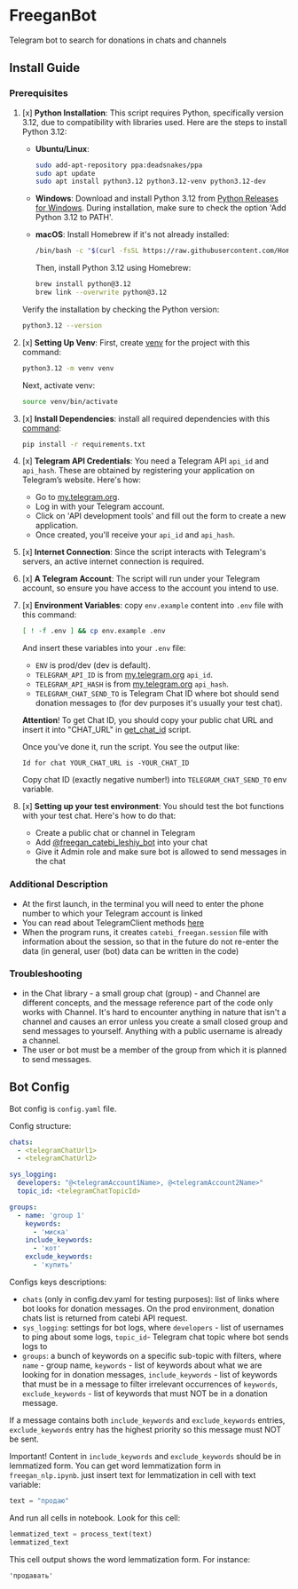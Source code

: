 # FreeganBot

Telegram bot to search for donations in chats and channels

## Install Guide

### Prerequisites

1. [x] **Python Installation**: This script requires Python, specifically version 3.12, due to compatibility with libraries
   used. Here are the steps to install Python 3.12:

    - **Ubuntu/Linux**:
      ```bash
      sudo add-apt-repository ppa:deadsnakes/ppa
      sudo apt update
      sudo apt install python3.12 python3.12-venv python3.12-dev
      ```

    - **Windows**:
      Download and install Python 3.12 from [Python Releases for Windows](https://www.python.org/downloads/windows/). During installation, make sure to check the
      option 'Add Python 3.12 to PATH'.

    - **macOS**:
      Install Homebrew if it's not already installed:
      ```bash
      /bin/bash -c "$(curl -fsSL https://raw.githubusercontent.com/Homebrew/install/HEAD/install.sh)"
      ```
      Then, install Python 3.12 using Homebrew:
      ```bash
      brew install python@3.12
      brew link --overwrite python@3.12
      ```

   Verify the installation by checking the Python version:
   ```bash
   python3.12 --version
   ```
2. [x] **Setting Up Venv**: First, create [venv](https://docs.python.org/3/library/venv.html) for the project with this
   command:
   ```bash
   python3.12 -m venv venv
   ```
   Next, activate venv:
   ```bash
   source venv/bin/activate
   ```
3. [x] **Install Dependencies**: install all required dependencies with
   this [command](https://pip.pypa.io/en/stable/user_guide/):

   ```bash
   pip install -r requirements.txt
   ```
4. [x] **Telegram API Credentials**: You need a Telegram API `api_id` and `api_hash`. These are obtained by registering your
   application on Telegram’s website. Here's how:

    - Go to [my.telegram.org](https://my.telegram.org).
    - Log in with your Telegram account.
    - Click on 'API development tools' and fill out the form to create a new application.
    - Once created, you'll receive your `api_id` and `api_hash`.
5. [x] **Internet Connection**: Since the script interacts with Telegram's servers, an active internet connection is
   required.
6. [x] **A Telegram Account**: The script will run under your Telegram account, so ensure you have access to the account you
   intend to use.
7. [x] **Environment Variables**: copy `env.example` content into `.env` file with this command:
   ```bash
   [ ! -f .env ] && cp env.example .env
   ```
   And insert these variables into your `.env` file:

    - `ENV` is prod/dev (dev is default).
    - `TELEGRAM_API_ID` is from [my.telegram.org](https://my.telegram.org) `api_id`.
    - `TELEGRAM_API_HASH` is from [my.telegram.org](https://my.telegram.org) `api_hash`.
    - `TELEGRAM_CHAT_SEND_TO` is Telegram Chat ID where bot should send donation messages to (for dev purposes it's
      usually your test chat).
   
    **Attention**! To get Chat ID, you should copy your public chat URL and insert it into "CHAT_URL" in [get_chat_id](./utils/get_chat_id.py) script.

    Once you've done it, run the script. You see the output like:

    ```
    Id for chat YOUR_CHAT_URL is -YOUR_CHAT_ID
    ```

    Copy chat ID (exactly negative number!) into `TELEGRAM_CHAT_SEND_TO` env variable.

9. [x] **Setting up your test environment**: You should test the bot functions with your test chat. Here's how to do that:

    - Create a public chat or channel in Telegram
    - Add [@freegan_catebi_leshiy_bot](https://t.me/freegan_catebi_leshiy_bot) into your chat
    - Give it Admin role and make sure bot is allowed to send messages in the chat

### Additional Description

- At the first launch, in the terminal you will need to enter the phone number to which your Telegram account is linked
- You can read about TelegramClient methods [here](https://docs.telethon.dev/en/stable/modules/client.html)
- When the program runs, it creates `catebi_freegan.session` file with information about the session, so that in the
  future do not re-enter the data (in general, user (bot) data can be written in the code)

### Troubleshooting

- in the Chat library - a small group chat (group) - and Channel are different concepts, and the message reference part
  of the code only works with Channel. It's hard to encounter anything in nature that isn't a channel and causes an
  error unless you create a small closed group and send messages to yourself. Anything with a public username is already
  a channel.
- The user or bot must be a member of the group from which it is planned to send messages.

## Bot Config

Bot config is `config.yaml` file.

Config structure:

   ```yaml
   chats:
     - <telegramChatUrl1>
     - <telegramChatUrl2>

   sys_logging:
     developers: "@<telegramAccount1Name>, @<telegramAccount2Name>"
     topic_id: <telegramChatTopicId>

   groups:
     - name: 'group 1'
       keywords:
         - 'миска'
       include_keywords:
         - 'кот'
       exclude_keywords:
         - 'купить'
   ```

Configs keys descriptions:

- `chats` (only in config.dev.yaml for testing purposes): list of links where bot looks for donation messages. On the
  prod environment, donation chats list is returned from catebi API request.
- `sys_logging`: settings for bot logs, where `developers` - list of usernames to ping about some logs, `topic_id`-
  Telegram chat topic where bot sends logs to
- `groups`: a bunch of keywords on a specific sub-topic with filters, where `name` - group name, `keywords` - list of
  keywords about what we are looking for in donation messages, `include_keywords` - list of keywords that must be in a
  message to filter irrelevant occurrences of `keywords`, `exclude_keywords` - list of keywords that must NOT be in a
  donation message.

If a message contains both `include_keywords` and `exclude_keywords` entries, `exclude_keywords` entry has the highest
priority so this message must NOT be sent.

Important! Content in `include_keywords` and `exclude_keywords` should be in lemmatized form. You can get word
lemmatization form in `freegan_nlp.ipynb`. just insert text for lemmatization in cell with text variable:

```python
text = "продаю"
```   

And run all cells in notebook. Look for this cell:

```python
lemmatized_text = process_text(text)
lemmatized_text
```

This cell output shows the word lemmatization form. For instance:

```
'продавать'
```

